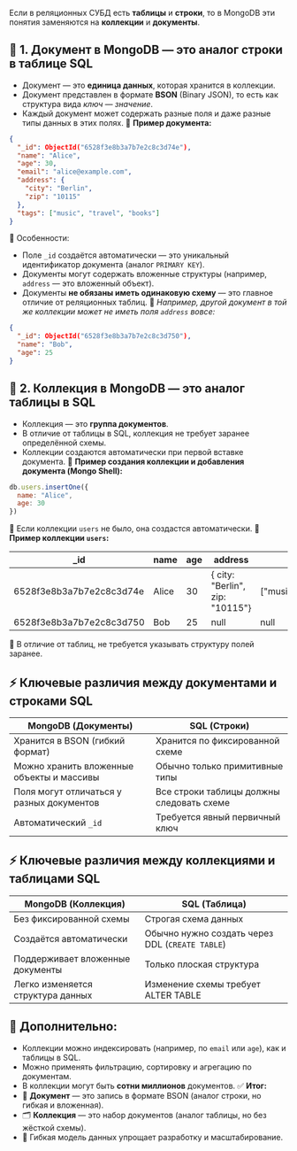 Если в реляционных СУБД есть **таблицы** и **строки**, то в MongoDB эти понятия заменяются на **коллекции** и **документы**.
## 📂 **1. Документ в MongoDB — это аналог строки в таблице SQL**
- Документ — это **единица данных**, которая хранится в коллекции.
- Документ представлен в формате **BSON** (Binary JSON), то есть как структура вида _ключ — значение_.
- Каждый документ может содержать разные поля и даже разные типы данных в этих полях.
📌 **Пример документа:**
```json
{
  "_id": ObjectId("6528f3e8b3a7b7e2c8c3d74e"),
  "name": "Alice",
  "age": 30,
  "email": "alice@example.com",
  "address": {
    "city": "Berlin",
    "zip": "10115"
  },
  "tags": ["music", "travel", "books"]
}
```
📌 Особенности:
- Поле `_id` создаётся автоматически — это уникальный идентификатор документа (аналог `PRIMARY KEY`).
- Документы могут содержать вложенные структуры (например, `address` — это вложенный объект).
- Документы **не обязаны иметь одинаковую схему** — это главное отличие от реляционных таблиц.
📎 _Например, другой документ в той же коллекции может не иметь поля `address` вовсе:_
```json
{
  "_id": ObjectId("6528f3e8b3a7b7e2c8c3d750"),
  "name": "Bob",
  "age": 25
}
```
## 📁 **2. Коллекция в MongoDB — это аналог таблицы в SQL**
- Коллекция — это **группа документов**.
- В отличие от таблицы в SQL, коллекция не требует заранее определённой схемы.
- Коллекции создаются автоматически при первой вставке документа.
📌 **Пример создания коллекции и добавления документа (Mongo Shell):**
```javascript
db.users.insertOne({
  name: "Alice",
  age: 30
})
```
📎 Если коллекции `users` не было, она создастся автоматически.
📌 **Пример коллекции `users`:**

|_id|name|age|address|tags|
|---|---|---|---|---|
|6528f3e8b3a7b7e2c8c3d74e|Alice|30|{ city: "Berlin", zip: "10115"}|["music","travel","books"]|
|6528f3e8b3a7b7e2c8c3d750|Bob|25|null|null|
📎 В отличие от таблиц, не требуется указывать структуру полей заранее.
## ⚡️ **Ключевые различия между документами и строками SQL**

|MongoDB (Документы)|SQL (Строки)|
|---|---|
|Хранится в BSON (гибкий формат)|Хранится по фиксированной схеме|
|Можно хранить вложенные объекты и массивы|Обычно только примитивные типы|
|Поля могут отличаться у разных документов|Все строки таблицы должны следовать схеме|
|Автоматический `_id`|Требуется явный первичный ключ|
## ⚡️ **Ключевые различия между коллекциями и таблицами SQL**

|MongoDB (Коллекция)|SQL (Таблица)|
|---|---|
|Без фиксированной схемы|Строгая схема данных|
|Создаётся автоматически|Обычно нужно создать через DDL (`CREATE TABLE`)|
|Поддерживает вложенные документы|Только плоская структура|
|Легко изменяется структура данных|Изменение схемы требует ALTER TABLE|
## 📌 Дополнительно:
- Коллекции можно индексировать (например, по `email` или `age`), как и таблицы в SQL.
- Можно применять фильтрацию, сортировку и агрегацию по документам.
- В коллекции могут быть **сотни миллионов** документов.
✅ **Итог:**
- 📄 **Документ** — это запись в формате BSON (аналог строки, но гибкая и вложенная).
- 🗂 **Коллекция** — это набор документов (аналог таблицы, но без жёсткой схемы).
- 🧭 Гибкая модель данных упрощает разработку и масштабирование.